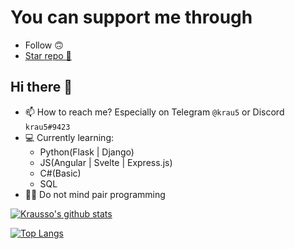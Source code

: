 # You can support me through
- Follow 🙃
- [Star repo 🌟](https://github.com/Krausso?tab=repositories)

## Hi there 👋
- 📫 How to reach me? Especially on Telegram ``@krau5`` or Discord ``krau5#9423``
- 💻 Currently learning:
  - Python(Flask | Django)
  - JS(Angular | Svelte | Express.js)
  - C#(Basic)
  - SQL
- ✌🏼 Do not mind pair programming

[![Krausso's github stats](https://github-readme-stats.vercel.app/api?username=Krausso&count_private=true&show_icons=true&theme=react)](https://github.com/anuraghazra/github-readme-stats)

[![Top Langs](https://github-readme-stats.vercel.app/api/top-langs/?username=Krausso&layout=compact&theme=react)](https://github.com/anuraghazra/github-readme-stats)
